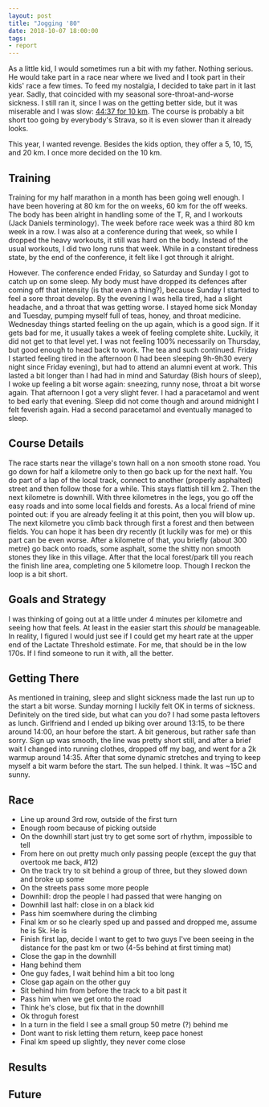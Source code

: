 ```yaml
---
layout: post
title: "Jogging '80"
date: 2018-10-07 18:00:00
tags:
- report
---
```


As a little kid, I would sometimes run a bit with my father. Nothing serious.
He would take part in a race near where we lived and I took part in their kids'
race a few times. To feed my nostalgia, I decided to take part in it last year.
Sadly, that coincided with my seasonal sore-throat-and-worse sickness. I still
ran it, since I was on the getting better side, but it was miserable and I was
slow: [44:37 for 10 km][lastyearstrava]. The course is probably a bit short too
going by everybody's Strava, so it is even slower than it already looks.

This year, I wanted revenge. Besides the kids option, they offer a 5, 10, 15,
and 20 km. I once more decided on the 10 km.

## Training

Training for my half marathon in a month has been going well enough. I have
been hovering at 80 km for the on weeks, 60 km for the off weeks. The body has
been alright in handling some of the T, R, and I workouts (Jack Daniels
terminology). The week before race week was a third 80 km week in a row. I was
also at a conference during that week, so while I dropped the heavy workouts,
it still was hard on the body. Instead of the usual workouts, I did two long
runs that week. While in a constant tiredness state, by the end of the
conference, it felt like I got through it alright.

However. The conference ended Friday, so Saturday and Sunday I got to catch up
on some sleep. My body must have dropped its defences after coming off that
intensity (is that even a thing?), because Sunday I started to feel a sore
throat develop. By the evening I was hella tired, had a slight headache, and a
throat that was getting worse. I stayed home sick Monday and Tuesday, pumping
myself full of teas, honey, and throat medicine.  Wednesday things started
feeling on the up again, which is a good sign. If it gets bad for me, it
usually takes a week of feeling complete shite. Luckily, it did not get to that
level yet. I was not feeling 100% necessarily on Thursday, but good enough to
head back to work. The tea and such continued.  Friday I started feeling tired
in the afternoon (I had been sleeping 9h-9h30 every night since Friday
evening), but had to attend an alumni event at work. This lasted a bit longer
than I had had in mind and Saturday (8ish hours of sleep), I woke up feeling a
bit worse again: sneezing, runny nose, throat a bit worse again. That afternoon
I got a very slight fever. I had a paracetamol and went to bed early that
evening. Sleep did not come though and around midnight I felt feverish again.
Had a second paracetamol and eventually managed to sleep.

## Course Details

The race starts near the village's town hall on a non smooth stone road. You go
down for half a kilometre only to then go back up for the next half. You do
part of a lap of the local track, connect to another (properly asphalted)
street and then follow those for a while. This stays flattish till km 2. Then
the next kilometre is downhill. With three kilometres in the legs, you go off
the easy roads and into some local fields and forests. As a local friend of
mine pointed out: if you are already feeling it at this point, then you will
blow up. The next kilometre you climb back through first a forest and then
between fields. You can hope it has been dry recently (it luckily was for me)
or this part can be even worse. After a kilometre of that, you briefly (about
300 metre) go back onto roads, some asphalt, some the shitty non smooth stones
they like in this village. After that the local forest/park till you reach the
finish line area, completing one 5 kilometre loop. Though I reckon the loop is
a bit short.

## Goals and Strategy

I was thinking of going out at a little under 4 minutes per kilometre and
seeing how that feels. At least in the easier start this *should* be
manageable. In reality, I figured I would just see if I could get my heart rate
at the upper end of the Lactate Threshold estimate. For me, that should be in
the low 170s. If I find someone to run it with, all the better.

## Getting There

As mentioned in training, sleep and slight sickness made the last run up to the
start a bit worse.  Sunday morning I luckily felt OK in terms of sickness.
Definitely on the tired side, but what can you do? I had some pasta leftovers
as lunch. Girlfriend and I ended up biking over around 13:15, to be there
around 14:00, an hour before the start. A bit generous, but rather safe than
sorry. Sign up was smooth, the line was pretty short still, and after a brief
wait I changed into running clothes, dropped off my bag, and went for a 2k
warmup around 14:35. After that some dynamic stretches and trying to keep
myself a bit warm before the start. The sun helped. I think. It was ~15C and
sunny.

## Race

- Line up around 3rd row, outside of the first turn
- Enough room because of picking outside
- On the downhill start just try to get some sort of rhythm, impossible to tell
- From here on out pretty much only passing people (except the guy that overtook me back, #12)
- On the track try to sit behind a group of three, but they slowed down and broke up some
- On the streets pass some more people
- Downhill: drop the people I had passed that were hanging on
- Downhill last half: close in on a black kid
- Pass him soemwhere during the climbing
- Final km or so he clearly sped up and passed and dropped me, assume he is 5k. He is
- Finish first lap, decide I want to get to two guys I've been seeing in the distance for the past km or two (4-5s behind at first timing mat)
- Close the gap in the downhill
- Hang behind them
- One guy fades, I wait behind him a bit too long
- Close gap again on the other guy
- Sit behind him from before the track to a bit past it
- Pass him when we get onto the road
- Think he's close, but fix that in the downhill
- Ok throguh forest
- In a turn in the field I see a small group 50 metre (?) behind me
- Dont want to risk letting them return, keep pace honest
- Final km speed up slightly, they never come close

## Results

## Future

[lastyearstrava]: https://www.strava.com/activities/1210410080
